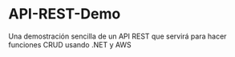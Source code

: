# API-REST-Demo
Una demostración sencilla de un API REST que servirá para hacer funciones CRUD usando .NET y AWS
